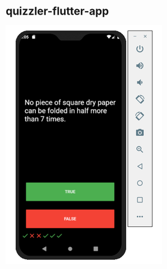 # quizzler-flutter-app

<img src="https://github.com/Naveenkumarhacker/quizzler-flutter-app/blob/master/quizzler.PNG" />
